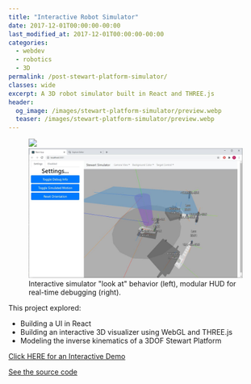 ```yaml
---
title: "Interactive Robot Simulator"
date: 2017-12-01T00:00:00-00:00
last_modified_at: 2017-12-01T00:00:00-00:00
categories:
  - webdev
  - robotics
  - 3D
permalink: /post-stewart-platform-simulator/
classes: wide
excerpt: A 3D robot simulator built in React and THREE.js
header:
  og_image: /images/stewart-platform-simulator/preview.webp
  teaser: /images/stewart-platform-simulator/preview.webp
---
```


<figure class="half">
  <a href="https://dcyoung.github.io/3dof-stewart-simulator/">
    <img src="https://raw.githubusercontent.com/dcyoung/3dof-stewart-simulator/90d4fdd3cc0b015444b43767d3137820594c0b6a/docs/images/motion.gif">
  </a>
  <a href="https://dcyoung.github.io/3dof-stewart-simulator/">
    <img src="https://raw.githubusercontent.com/dcyoung/3dof-stewart-simulator/90d4fdd3cc0b015444b43767d3137820594c0b6a/docs/images/debug_hud.jpg">
  </a>
  <figcaption>Interactive simulator "look at" behavior (left), modular HUD for real-time debugging (right).</figcaption>
</figure>

​​This project explored:

- Building a UI in React
- Building an interactive 3D visualizer using WebGL and THREE.js
- Modeling the inverse kinematics of a 3DOF Stewart Platform

[Click HERE for an Interactive Demo](https://dcyoung.github.io/3dof-stewart-simulator/)

[See the source code](https://github.com/dcyoung/3dof-stewart-simulator)
